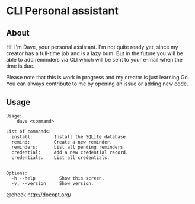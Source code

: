 # CLI Personal assistant

## About
Hi! I'm Dave, your personal assistant. I'm not quite ready yet, since my creator has a full-time job and is a lazy bum. But in the future
you will be able to add reminders via CLI which will be sent to your e-mail when the time is due.

Please note that this is work in progress and my creator is just learning Go. You can always contribute to me by opening
an issue or adding new code.

## Usage

```shell
Usage:
    dave <command>

List of commands:
  install:        Install the SQLite database.
  remind:         Create a new reminder.
  reminders:      List all pending reminders.
  credential:     Add a new credential record.
  credentials:    List all credentials.


Options:
  -h --help         Show this screen.
  -v, --version     Show version.
```


@check http://docopt.org/
